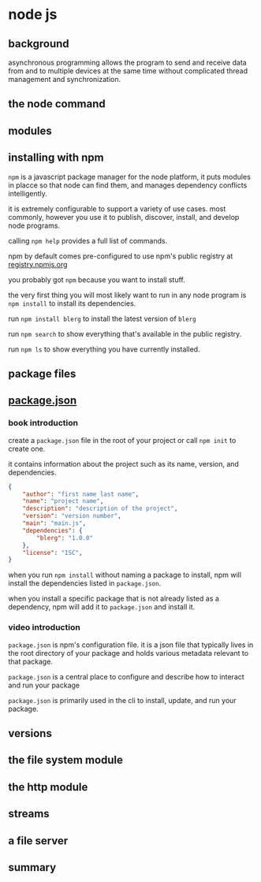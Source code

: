 #  node js

## background

asynchronous programming allows the program to send and receive data from and to multiple devices at the same time without complicated thread management and synchronization.

## the node command

##  modules

##  installing with npm

`npm` is a javascript package manager for the node platform, it puts modules in placce so that node can find them, and manages dependency conflicts intelligently.  

it is extremely configurable to support a variety of use cases.  most commonly, however you use it to publish, discover, install, and develop node programs.

calling `npm help` provides a full list of commands.

npm by default comes pre-configured to use npm's public registry at [registry.npmjs.org](https://registry.npmjs.org) 

you probably got `npm` because you want to install stuff.

the very first thing you will most likely want to run in any node program is `npm install` to install its dependencies.

run `npm install blerg` to install the latest version of `blerg` 

run `npm search` to show everything that's available in the public registry.

run `npm ls` to show everything you have currently installed.

##  package files

##  [package.json](https://docs.npmjs.com/cli/v11/configuring-npm/package-json#homepage)

###  book introduction

create a `package.json` file in the root of your project or call `npm init` to create one.

it contains information about the project such as its name, version, and dependencies.

```json
{
    "author": "first name last name",
    "name": "project name",
    "description": "description of the project",
    "version": "version number",
    "main": "main.js",
    "dependencies": {
        "blerg": "1.0.0"
    },
    "license": "ISC",
}
```

when you run `npm install` without naming a package to install, npm will install the dependencies listed in `package.json`. 

when you install a specific package that is not already listed as a dependency, npm will add it to `package.json` and install it.

###  video introduction

`package.json` is npm's configuration file.  it is a json file that typically lives in the root directory of your package and holds various metadata relevant to that package.

`package.json` is a central place to configure and describe how to interact and run your package

`package.json` is primarily used in the cli to install, update, and run your package.




##  versions

##  the file system module

##  the http module

##  streams

##  a file server

##  summary


